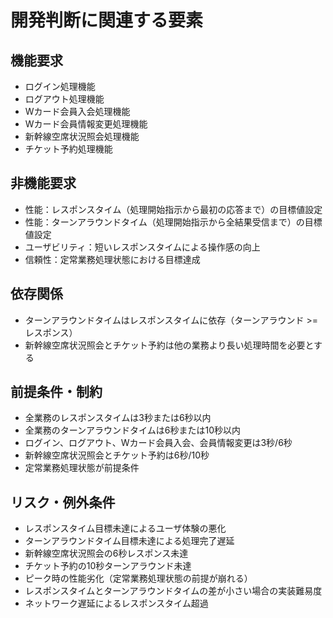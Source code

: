 # 開発判断に関連する要素

## 機能要求
- ログイン処理機能
- ログアウト処理機能
- Wカード会員入会処理機能
- Wカード会員情報変更処理機能
- 新幹線空席状況照会処理機能
- チケット予約処理機能

## 非機能要求
- 性能：レスポンスタイム（処理開始指示から最初の応答まで）の目標値設定
- 性能：ターンアラウンドタイム（処理開始指示から全結果受信まで）の目標値設定
- ユーザビリティ：短いレスポンスタイムによる操作感の向上
- 信頼性：定常業務処理状態における目標達成

## 依存関係
- ターンアラウンドタイムはレスポンスタイムに依存（ターンアラウンド >= レスポンス）
- 新幹線空席状況照会とチケット予約は他の業務より長い処理時間を必要とする

## 前提条件・制約
- 全業務のレスポンスタイムは3秒または6秒以内
- 全業務のターンアラウンドタイムは6秒または10秒以内
- ログイン、ログアウト、Wカード会員入会、会員情報変更は3秒/6秒
- 新幹線空席状況照会とチケット予約は6秒/10秒
- 定常業務処理状態が前提条件

## リスク・例外条件
- レスポンスタイム目標未達によるユーザ体験の悪化
- ターンアラウンドタイム目標未達による処理完了遅延
- 新幹線空席状況照会の6秒レスポンス未達
- チケット予約の10秒ターンアラウンド未達
- ピーク時の性能劣化（定常業務処理状態の前提が崩れる）
- レスポンスタイムとターンアラウンドタイムの差が小さい場合の実装難易度
- ネットワーク遅延によるレスポンスタイム超過
